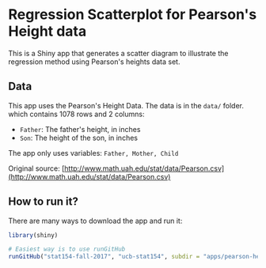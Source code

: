 # Regression Scatterplot for Pearson's Height data

This is a Shiny app that generates a scatter diagram to illustrate the regression method using Pearson's heights data set.


## Data

This app uses the Pearson's Height Data. The data is in the `data/` folder. which contains 1078 rows and 2 columns: 

- `Father`: The father's height, in inches
- `Son`: The height of the son, in inches

The app only uses variables: `Father, Mother, Child`

Original source: [http://www.math.uah.edu/stat/data/Pearson.csv](http://www.math.uah.edu/stat/data/Pearson.csv)


## How to run it?

There are many ways to download the app and run it:

```R
library(shiny)

# Easiest way is to use runGitHub
runGitHub("stat154-fall-2017", "ucb-stat154", subdir = "apps/pearson-heights")
```
